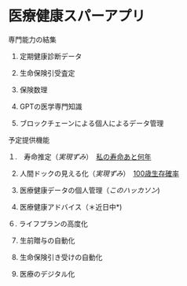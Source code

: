 # 医療健康スパーアプリ

専門能力の結集　　　　

1. 定期健康診断データ　
  
2. 生命保険引受査定
　　　
3. 保険数理
　　　
4. GPTの医学専門知識
　　　
5. ブロックチェーンによる個人によるデータ管理　　　　　　
　　
  
  
予定提供機能　　　　

１.　寿命推定（*実現ずみ*）　[私の寿命あと何年](https://insharerance.com/gv/jyumyo)　　　　
  
2. 人間ドックの見える化（*実現ずみ*）　[100歳生存確率](https://insharerance.com/gv/jyumyo)　　　　

4. 医療健康データの個人管理（*このハッカソン*)　　　　

5. 医療健康アドバイス（＊近日中*)　　　　
 
６. ライフプランの高度化　　　　

7. 生前贈与の自動化　　　　

8. 生命保険引き受けの自動化
　　　
9. 医療のデジタル化

　　　



 
 

